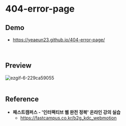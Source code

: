 # 404-error-page

## Demo
* https://yeaeun23.github.io/404-error-page/
<br/>

## Preview
![ezgif-6-229ca59055](https://github.com/user-attachments/assets/e2a7eae3-965b-4e8a-9cc2-5050de1d6c4e)
<br/><br/>

## Reference
* <b>패스트캠퍼스 - '인터랙티브 웹 완전 정복' 온라인 강의 실습</b>
    * https://fastcampus.co.kr/b2g_kdc_webmotion
<br/><br/>
